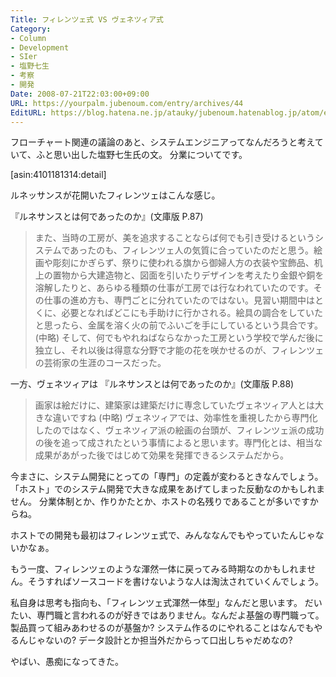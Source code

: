 ```yaml
---
Title: フィレンツェ式 VS ヴェネツィア式
Category:
- Column
- Development
- SIer
- 塩野七生
- 考察
- 開発
Date: 2008-07-21T22:03:00+09:00
URL: https://yourpalm.jubenoum.com/entry/archives/44
EditURL: https://blog.hatena.ne.jp/atauky/jubenoum.hatenablog.jp/atom/entry/6653458415120884029
---
```


フローチャート関連の議論のあと、システムエンジニアってなんだろうと考えていて、ふと思い出した塩野七生氏の文。
分業についてです。

[asin:4101181314:detail]

ルネッサンスが花開いたフィレンツェはこんな感じ。

『ルネサンスとは何であったのか』(文庫版 P.87)
<blockquote>また、当時の工房が、美を追求することならば何でも引き受けるというシステムであったのも、フィレンツェ人の気質に合っていたのだと思う。絵画や彫刻にかぎらず、祭りに使われる旗から御婦人方の衣装や宝飾品、机上の置物から大建造物と、図面を引いたりデザインを考えたり金銀や銅を溶解したりと、あらゆる種類の仕事が工房では行なわれていたのです。その仕事の進め方も、専門ごとに分れていたのではない。見習い期間中はとくに、必要となればどこにも手助けに行かされる。絵具の調合をしていたと思ったら、金属を溶く火の前でふいごを手にしているという具合です。
(中略)
そして、何でもやれねばならなかった工房という学校で学んだ後に独立し、それ以後は得意な分野で才能の花を咲かせるのが、フィレンツェの芸術家の生涯のコースだった。</blockquote>
一方、ヴェネツィアは
『ルネサンスとは何であったのか』(文庫版 P.88)
<blockquote>画家は絵だけに、建築家は建築だけに専念していたヴェネツィア人とは大きな違いですね
(中略)
ヴェネツィアでは、効率性を重視したから専門化したのではなく、ヴェネツィア派の絵画の台頭が、フィレンツェ派の成功の後を追って成されたという事情によると思います。専門化とは、相当な成果があがった後ではじめて効果を発揮できるシステムだから。</blockquote>
今まさに、システム開発にとっての「専門」の定義が変わるときなんでしょう。
「ホスト」でのシステム開発で大きな成果をあげてしまった反動なのかもしれません。
分業体制とか、作りかたとか、ホストの名残りであることが多いですからね。

ホストでの開発も最初はフィレンツェ式で、みんななんでもやっていたんじゃないかなぁ。

もう一度、フィレンツェのような渾然一体に戻ってみる時期なのかもしれません。そうすればソースコードを書けないような人は淘汰されていくんでしょう。

私自身は思考も指向も、「フィレンツェ式渾然一体型」なんだと思います。
だいたい、専門職と言われるのが好きではありません。なんだよ基盤の専門職って。
製品買って組みあわせるのが基盤か?
システム作るのにやれることはなんでもやるんじゃないの?
データ設計とか担当外だからって口出しちゃだめなの?

やばい、愚痴になってきた。

